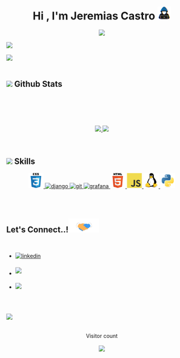 
<h1 align="center"><b>Hi , I'm Jeremias Castro </b><img src="https://github.com/0xAbdulKhalid/0xAbdulKhalid/raw/main/assets/mdImages/about_me.gif" width="35"></h1>

<p align="center">
  <a href="https://github.com/DenverCoder1/readme-typing-svg"><img src="https://readme-typing-svg.herokuapp.com?font=Hack+Nerd+Fonts&color=42C920&size=25&center=true&vCenter=true&width=800&height=100&lines=;Life+is+better+with+cats,;Thank+you+for+visiting+my+profile..<3"></a>
</p>

<a href=#><img src="https://user-images.githubusercontent.com/56790144/221336513-e7ce2422-056e-4e22-8293-ad17c88e3a05.svg"></a>

<img src="https://user-images.githubusercontent.com/73097560/115834477-dbab4500-a447-11eb-908a-139a6edaec5c.gif"><br><br>

## <img src="https://media.giphy.com/media/iY8CRBdQXODJSCERIr/giphy.gif" width="30"><b> Github Stats </b>
<br>

<br><br>

<div align="center">

<a href="https://github.com/jerec4str0/">
  
  <img src="https://github-readme-stats.vercel.app/api?username=jerec4str0&include_all_commits=true&count_private=true&show_icons=true&line_height=20&title_color=42C920&icon_color=2234AE&text_color=42C920&bg_color=0,000000,000000" width="450"/>
  
  <img src="https://github-readme-stats.vercel.app/api/top-langs?username=jerec4str0&show_icons=true&locale=en&layout=compact&line_height=20&title_color=42C920&icon_color=2234AE&text_color=42C920&bg_color=0,000000,000000" width="400" />

</a>
</div>
<br><br>


## <img src="https://media2.giphy.com/media/QssGEmpkyEOhBCb7e1/giphy.gif?cid=ecf05e47a0n3gi1bfqntqmob8g9aid1oyj2wr3ds3mg700bl&rid=giphy.gif" width ="25"><b> Skills</b>
<p align="center"> <a href="https://www.w3schools.com/css/" target="_blank" rel="noreferrer"> <img src="https://raw.githubusercontent.com/devicons/devicon/master/icons/css3/css3-original-wordmark.svg" alt="css3" width="40" height="40"/> </a> <a href="https://www.djangoproject.com/" target="_blank" rel="noreferrer"> <img src="https://cdn.worldvectorlogo.com/logos/django.svg" alt="django" width="40" height="40"/> </a> </a> <a href="https://git-scm.com/" target="_blank" rel="noreferrer"> <img src="https://www.vectorlogo.zone/logos/git-scm/git-scm-icon.svg" alt="git" width="40" height="40"/> </a> <a href="https://grafana.com" target="_blank" rel="noreferrer"> <img src="https://www.vectorlogo.zone/logos/grafana/grafana-icon.svg" alt="grafana" width="40" height="40"/> </a> <a href="https://www.w3.org/html/" target="_blank" rel="noreferrer"> <img src="https://raw.githubusercontent.com/devicons/devicon/master/icons/html5/html5-original-wordmark.svg" alt="html5" width="40" height="40"/> </a> <a href="https://developer.mozilla.org/en-US/docs/Web/JavaScript" target="_blank" rel="noreferrer"> <img src="https://raw.githubusercontent.com/devicons/devicon/master/icons/javascript/javascript-original.svg" alt="javascript" width="40" height="40"/> </a> <a href="https://www.linux.org/" target="_blank" rel="noreferrer"> <img src="https://raw.githubusercontent.com/devicons/devicon/master/icons/linux/linux-original.svg" alt="linux" width="40" height="40"/> </a> <a href="https://www.python.org" target="_blank" rel="noreferrer"> <img src="https://raw.githubusercontent.com/devicons/devicon/master/icons/python/python-original.svg" alt="python" width="40" height="40"/> </a> </p>
</div>

<br><br>


## <b> Let's Connect..!</b><img src="https://github.com/0xAbdulKhalid/0xAbdulKhalid/raw/main/assets/mdImages/handshake.gif" width ="80">
<br>
<div align='left'>

<ul>

<li>
<a href="https://www.linkedin.com/in/jerem%C3%ADas-castro-6836431b5" target="_blank">
<img src="https://img.shields.io/badge/linkedin:  Jeremias Castro-%2300acee.svg?color=405DE6&style=for-the-badge&logo=linkedin&logoColor=white" alt=linkedin style="margin-bottom: 5px;"/>
</a>
</li>

<br>

<li>
<a href="mailto:jerecastro2012@gmail.com" target="_blank">
<img src="https://img.shields.io/badge/gmail:  jerecastro2012-%23EA4335.svg?style=for-the-badge&logo=gmail&logoColor=white" t=mail style="margin-bottom: 5px;" />
</a>
</li>

<br>
	
<li>
<a href="https://jerec4str0.github.io/" target="_blank">
<img src="https://img.shields.io/badge/website-000000?style=for-the-badge&logo=About.me&logoColor=white style="margin-bottom: 5px;" />
</a>
</li>
	 
</ul>
</div>

<br><br>

<img src="https://user-images.githubusercontent.com/73097560/115834477-dbab4500-a447-11eb-908a-139a6edaec5c.gif"><br><br>


<p align="center"> 
  Visitor count<br><br>
  <img src="https://profile-counter.glitch.me/jerec4str0/count.svg" />
</p>


